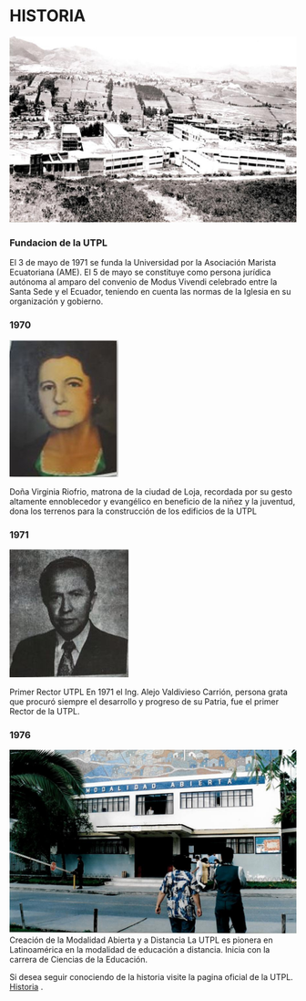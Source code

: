 # HISTORIA

![Imagen](hito.jpg)

### Fundacion de la UTPL

El 3 de mayo de 1971 se funda la Universidad por la Asociación Marista Ecuatoriana (AME). El 5 de mayo se constituye como persona jurídica autónoma al amparo del convenio de Modus Vivendi celebrado entre la Santa Sede y el Ecuador, teniendo en cuenta las normas de la Iglesia en su organización y gobierno.

### 1970

![Imagen](dona.jpg)

Doña Virginia Riofrio, matrona de la ciudad de Loja, recordada por su gesto altamente ennoblecedor y evangélico en beneficio de la niñez y la juventud, dona los terrenos para la construcción de los edificios de la UTPL

### 1971

![Imagen](rector.jpg)

Primer Rector UTPL
En 1971 el Ing. Alejo Valdivieso Carrión, persona grata que procuró siempre el desarrollo y progreso de su Patria, fue el primer Rector de la UTPL.

### 1976

![Imagen](dist.jpg)
Creación de la Modalidad Abierta y a Distancia
La UTPL es pionera en Latinoamérica en la modalidad de educación a distancia. Inicia con la carrera de Ciencias de la Educación.


Si desea seguir conociendo de la historia visite la pagina oficial de la UTPL. [Historia](https://www.utpl.edu.ec/es/historia) .
```{tableofcontents}
```
